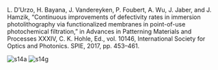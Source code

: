 L. D’Urzo, H. Bayana, J. Vandereyken, P. Foubert, A. Wu, J. Jaber, and J. Hamzik, “Continuous improvements of defectivity rates in immersion photolithography via functionalized membranes in point-of-use photochemical filtration,” in Advances in Patterning Materials and Processes XXXIV, C. K. Hohle, Ed., vol. 10146, International Society for Optics and Photonics. SPIE, 2017, pp. 453–461.

![s14a](https://user-images.githubusercontent.com/124348594/220330795-2fc6fc36-121d-4aed-97f5-d1f649902117.png)
![s14g](https://user-images.githubusercontent.com/124348594/220330803-1bf7f3d8-8bbd-4b7f-9783-58057fab7c19.png)
